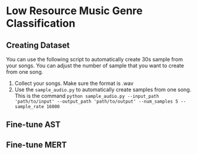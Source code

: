 # Low Resource Music Genre Classification
## Creating Dataset
You can use the following script to automatically create 30s sample from your songs. You can adjust the number of sample that you want to create from one song.
1. Collect your songs. Make sure the format is .wav
2. Use the `sample_audio.py` to automatically create samples from one song. This is the command `python sample_audio.py --input_path 'path/to/input' --output_path 'path/to/output' --num_samples 5 --sample_rate 16000`

## Fine-tune AST

## Fine-tune MERT
